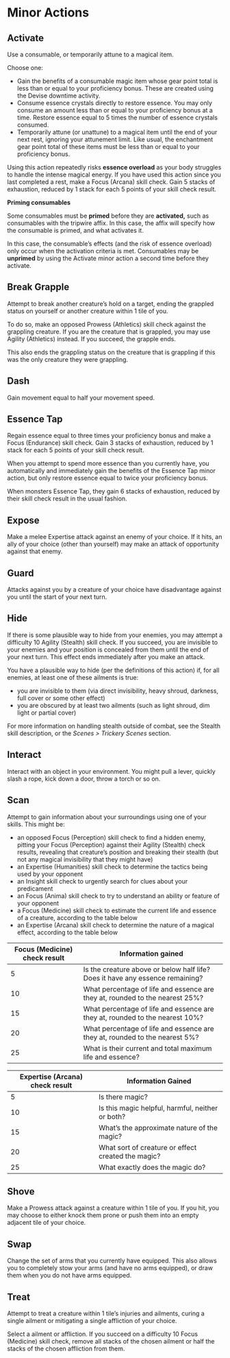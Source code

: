 # Minor Actions

## Activate

Use a consumable, or temporarily attune to a magical item.

Choose one:

- Gain the benefits of a consumable magic item whose gear point total is less than or equal to your proficiency bonus. These are created using the Devise downtime activity.
- Consume essence crystals directly to restore essence. You may only consume an amount less than or equal to your proficiency bonus at a time. Restore essence equal to 5 times the number of essence crystals consumed.
- Temporarily attune (or unattune) to a magical item until the end of your next rest, ignoring your attunement limit. Like usual, the enchantment gear point total of these items must be less than or equal to your proficiency bonus.

Using this action repeatedly risks **essence overload** as your body struggles to handle the intense magical energy. If you have used this action since you last completed a rest, make a Focus (Arcana) skill check. Gain 5 stacks of exhaustion, reduced by 1 stack for each 5 points of your skill check result.

<div class="infobox">

**Priming consumables**

Some consumables must be **primed** before they are **activated,** such as consumables with the tripwire affix. In this case, the affix will specify how the consumable is primed, and what activates it.

In this case, the consumable’s effects (and the risk of essence overload) only occur when the activation criteria is met. Consumables may be **unprimed** by using the Activate minor action a second time before they activate.

</div>

## Break Grapple

Attempt to break another creature’s hold on a target, ending the grappled status on yourself or another creature within 1 tile of you.

To do so, make an opposed Prowess (Athletics) skill check against the grappling creature. If you are the creature that is grappled, you may use Agility (Athletics) instead. If you succeed, the grapple ends.

This also ends the grappling status on the creature that is grappling if this was the only creature they were grappling.

## Dash

Gain movement equal to half your movement speed.

## Essence Tap

Regain essence equal to three times your proficiency bonus and make a Focus (Endurance) skill check. Gain 3 stacks of exhaustion, reduced by 1 stack for each 5 points of your skill check result.

When you attempt to spend more essence than you currently have, you automatically and immediately gain the benefits of the Essence Tap minor action, but only restore essence equal to twice your proficiency bonus.

When monsters Essence Tap, they gain 6 stacks of exhaustion, reduced by their skill check result in the usual fashion.

## Expose

Make a melee Expertise attack against an enemy of your choice. If it hits, an ally of your choice (other than yourself) may make an attack of opportunity against that enemy.

## Guard

Attacks against you by a creature of your choice have disadvantage against you until the start of your next turn.

## Hide

If there is some plausible way to hide from your enemies, you may attempt a difficulty 10 Agility (Stealth) skill check. If you succeed, you are invisible to your enemies and your position is concealed from them until the end of your next turn. This effect ends immediately after you make an attack.

You have a plausible way to hide (per the definitions of this action) if, for all enemies, at least one of these ailments is true:

- you are invisible to them (via direct invisibility, heavy shroud, darkness, full cover or some other effect)
- you are obscured by at least two ailments (such as light shroud, dim light or partial cover)

For more information on handling stealth outside of combat, see the Stealth skill description, or the _Scenes > Trickery Scenes_ section.

## Interact

Interact with an object in your environment. You might pull a lever, quickly slash a rope, kick down a door, throw a torch or so on.

## Scan

Attempt to gain information about your surroundings using one of your skills. This might be:

- an opposed Focus (Perception) skill check to find a hidden enemy, pitting your Focus (Perception) against their Agility (Stealth) check results, revealing that creature’s position and breaking their stealth (but not any magical invisibility that they might have)
- an Expertise (Humanities) skill check to determine the tactics being used by your opponent
- an Insight skill check to urgently search for clues about your predicament
- an Focus (Anima) skill check to try to understand an ability or feature of your opponent
- a Focus (Medicine) skill check to estimate the current life and essence of a creature, according to the table below
- an Expertise (Arcana) skill check to determine the nature of a magical effect, according to the table below

| Focus (Medicine) check result | Information gained                                                            |
| ----------------------------- | ----------------------------------------------------------------------------- |
| 5                             | Is the creature above or below half life? Does it have any essence remaining? |
| 10                            | What percentage of life and essence are they at, rounded to the nearest 25%?  |
| 15                            | What percentage of life and essence are they at, rounded to the nearest 10%?  |
| 20                            | What percentage of life and essence are they at, rounded to the nearest 5%?   |
| 25                            | What is their current and total maximum life and essence?                     |

| Expertise (Arcana) check result | Information Gained                                 |
| ------------------------------- | -------------------------------------------------- |
| 5                               | Is there magic?                                    |
| 10                              | Is this magic helpful, harmful, neither or both?   |
| 15                              | What’s the approximate nature of the magic?        |
| 20                              | What sort of creature or effect created the magic? |
| 25                              | What exactly does the magic do?                    |

## Shove

Make a Prowess attack against a creature within 1 tile of you. If you hit, you may choose to either knock them prone or push them into an empty adjacent tile of your choice.

## Swap

Change the set of arms that you currently have equipped. This also allows you to completely stow your arms (and have no arms equipped), or draw them when you do not have arms equipped.

## Treat

Attempt to treat a creature within 1 tile’s injuries and ailments, curing a single ailment or mitigating a single affliction of your choice.

Select a ailment or affliction. If you succeed on a difficulty 10 Focus (Medicine) skill check, remove all stacks of the chosen ailment or half the stacks of the chosen affliction from them.
